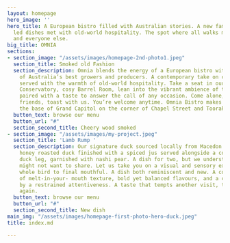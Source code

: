 ```yaml
---
layout: homepage
hero_image: ''
hero_title: A European bistro filled with Australian stories. A new familiar. Produce
  led dishes met with old-world hospitality. The spot where all walks meet. For you
  and everyone else.
big_title: OMNIA
sections:
- section_image: "/assets/images/homepage-2nd-photo1.jpeg"
  section_title: Smoked old Fashion
  section_description: Omnia blends the energy of a European bistro with the stories
    of Australia’s best growers and producers. A contemporary take on culinary classics
    served with the warmth of old-world hospitality. Take a seat in our light filled
    Conservatory, cosy Barrel Room, lean into the vibrant ambience of the bar. A setting
    paired with a taste to answer the call of any occasion. Come alone, meet with
    friends, toast with us. You’re welcome anytime. Omnia Bistro makes its home at
    the base of Grand Capitol on the corner of Chapel Street and Toorak Road.
  button_text: browse our menu
  button_url: "#"
  section_second_title: Cheery wood smoked
- section_image: "/assets/images/my-project.jpeg"
  section_title: 'Lamb Rump '
  section_description: Our signature duck sourced locally from Macedon. Fourteen-day-dry-aged,
    honey roasted duck finished with a spiced jus served alongside a confit pressed
    duck leg, garnished with nashi pear. A dish for two, but we understand why you
    might not want to share. Let us take you on a visual and sensory experience from
    whole bird to final mouthful. A dish both reminiscent and new. A coming together
    of melt-in-your- mouth texture, bold yet balanced flavours, and a charm accented
    by a restrained attentiveness. A taste that tempts another visit, time and time
    again.
  button_text: browse our menu
  button_url: "#"
  section_second_title: New dish
main_img: "/assets/images/homepage-first-photo-hero-duck.jpeg"
title: index.md

---
```

